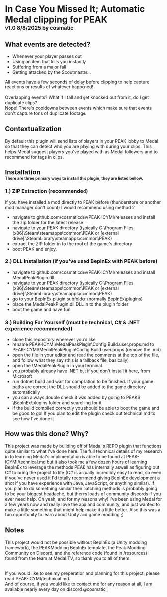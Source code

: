 <h1>
In Case You Missed It; Automatic Medal clipping for PEAK<br>
<span style="font-size:0.6em;">v1.0 8/8/2025 by cosmatic</span>
</h1>

<h2>What events are detected?</h2>
<ul>
    <li>Whenever your player passes out</li>
    <li>Using an item that kills you instantly</li>
    <li>Suffering from a major fall</li>
    <li>Getting attacked by the Scoutmaster...</li>
</ul>
All events have a few seconds of delay before clipping to help capture reactions or results of whatever happened!
<br><br>
Overlapping events? What if I fall and get knocked out from it, do I get duplicate clips?<br>
Nope! There's cooldowns between events which make sure that events don't capture tons of duplicate footage.

<h2>Contextualization</h2>
By default this plugin will send lists of players in your PEAK lobby to Medal so that they can detect who you are playing with during your clips.
This helps Medal suggest players you've played with as Medal followers and to recommend for tags in clips.

<h2>Installation<br>
<span style="font-size:0.6em;">There are three primary ways to install this plugin, they are listed bellow.</span>
</h2>
<h3>1.) ZIP Extraction (recommended)</h3>
If you have installed a mod directly to PEAK before (thunderstore or another mod manager don't count) I would recommend using method 2
<ul>
    <li>navigate to <a url="https://github.com/cosmaticdev/PEAK-ICYMI/releases" target="_blank">github.com/cosmaticdev/PEAK-ICYMI/releases</a> and install the zip folder for the latest release</li>
    <li>navigate to your PEAK directory (typically C:\Program Files (x86)\Steam\steamapps\common\PEAK or [external drive]:\SteamLibrary\steamapps\common\PEAK)</li>
    <li>extract the ZIP folder in to the root of the game's directory</li>
    <li>boot PEAK and enjoy.</li>
</ul>
<h3>2.) DLL Installation (if you've used BepInEx with PEAK before)</h3>
<ul>
    <li>navigate to <a url="https://github.com/cosmaticdev/PEAK-ICYMI/releases" target="_blank">github.com/cosmaticdev/PEAK-ICYMI/releases</a> and install MedalPeakPlugin.dll</li>
    <li>navigate to your PEAK directory (typically C:\Program Files (x86)\Steam\steamapps\common\PEAK or [external drive]:\SteamLibrary\steamapps\common\PEAK)</li>
    <li>go to your BepInEx plugin subfolder (normally BepInEx\plugins)</li>
    <li>place the MedalPeakPlugin.dll DLL in to the plugin folder</li>
    <li>boot the game and have fun</li>
</ul>
<h3>3.) Building For Yourself (must be technical, C# & .NET experience recommended)</h3>
<ul>
    <li>clone this repository wherever you'd like</li>
    <li>rename PEAK-ICYMI\MedalPeakPlugin\Config.Build.user.props.md to PEAK-ICYMI\MedalPeakPlugin\Config.Build.user.props (remove the .md)</li>
    <li>open the file in your editor and read the comments at the top of the file, and follow what they say (this is a fallback file, basically)</li>
    <li>open the \MedalPeakPlugin in your terminal</li>
    <li>you probably already have .NET but if you don't install it <a url="https://dotnet.microsoft.com/en-us/download" target="_blank">here, from Microsoft</a></li>
    <li>run dotnet build and wait for compilation to be finished. If your game paths are correct the DLL should be added to the game directory automatically</li>
    <li>you can always double check it was added by going to PEAKS \BepInEx\plugins folder and searching for it</li>
    <li>if the build compiled correctly you should be able to boot the game and be good to go! If you plan to edit the plugin check out technical.md to see how I've done it</li>
</ul>

<h2>How was this done? Why?</h2>
This project was made by building off of Medal's REPO plugin that functions quite similar to what I've done here. The full technical details of my research in to learning Medal's implimentation is able to be found at <a url="https://github.com/cosmaticdev/PEAK-ICYMI/blob/master/technical.md" target="_self">PEAK-ICYMI/technical.md</a> but it also took me a few dozen hours of learning BepInEx to leverage the methods PEAK has internally aswell as figuring out C# to bring the project to life (C# is actually incredibly easy to read, so even if you've never used it I'd totally recommend giving BepInEx development a shot if you have experience with Java, JavaScript, or anything similar). If you plan to do something similar then patching methods is probably going to be your biggest headache, but theres loads of community discords if you ever need help.
Oh yeah, and for my reasons why! I've been using Medal for a few years now and really love the app and community, and just wanted to make a little something that might help make it a little better. Also this was a fun opportunity to learn about Unity and game modding ;)

<h2>Notes</h2>
This project would not be possible without <a url="https://github.com/BepInEx/BepInEx" target="_blank">BepInEx</a> (a Unity modding framework), the <a url="https://github.com/PEAKModding/BepInExTemplate/tree/main" target="_blank">PEAKModding BepInEx template</a>, the <a url="https://discord.com/invite/peak-modding-community-1363179626435707082" target="_blank">Peak Modding Community</a> on Discord, and the reference code (found in /resources) I found from the team at <a url="https://medal.tv" target="_blank">Medal.TV</a>, so thank you to all of them.

<br>If you would like to see my preperation and planning for this project, please read <a url="https://github.com/cosmaticdev/PEAK-ICYMI/blob/master/technical.md" target="_self">PEAK-ICYMI/technical.md</a>.
<br>And of course, if you would like to contact me for any reason at all, I am available nearly every day on discord <a url="https://discord.com/users/646450857801547799" target="_blank">@cosmatic_</a>
